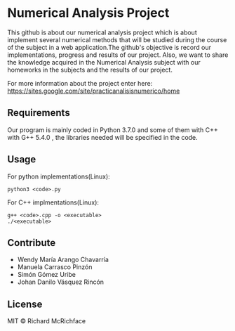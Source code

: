 # Numerical Analysis Project

This github is about our numerical analysis project which is about implement several numerical methods that will be studied during the course of the subject in a web application.The github's objective is record our implementations, progress and results of our project. Also, we want to share the knowledge acquired in the Numerical Analysis subject with our homeworks in the subjects and the results of our project.

For more information about the project enter here: https://sites.google.com/site/practicanalisisnumerico/home

## Requirements

Our program is mainly coded in Python 3.7.0 and some of them with C++ with G++ 5.4.0 , the libraries needed will be specified in the code. 

## Usage

For python implementations(Linux):

```
python3 <code>.py
```

For C++ implmentations(Linux):

```
g++ <code>.cpp -o <executable>
./<executable>
```

## Contribute

* Wendy María Arango Chavarría
* Manuela Carrasco Pinzón
* Simón Gómez Uribe
* Johan Danilo Vásquez Rincón

## License

MIT © Richard McRichface